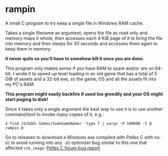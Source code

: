 # rampin

A small C program to try keep a single file in Windows RAM cache.

Takes a single filename as argument, opens the file as read only and memory
maps it whole, then accesses each 4 KiB page of it to bring the file into memory
and then sleeps for 30 seconds and accesses them again to keep them in memory.

**It never quits so you'll have to somehow kill it once you are done.**

This program only makes sense if you have RAM to spare and/or are on 64-bit. I
wrote it to speed up level loading in an old game that has a total of 5 GiB of
assets and a 32-bit exe, so the game, OS and all the assets fit into my PC's RAM.

**This program might easily backfire if used too greedily and your OS might start paging to disk!**

Since it takes only a single argument the best way to use it is to use
another command/tool to invoke many copies of it, e.g.:
```
$ find /d/GOG\ Games/SomeGameName/ -type f | xargs -P 100000 -I @ rampin @
```

Go to releases to download a Windows exe compiled with Pelles C with no `-O2`
to avoid running into any `-O2` optimizer bug similar to this one that affected
`stb_image`: [Pelles C forum bug report](https://forum.pellesc.de/index.php?topic=7837.0)
